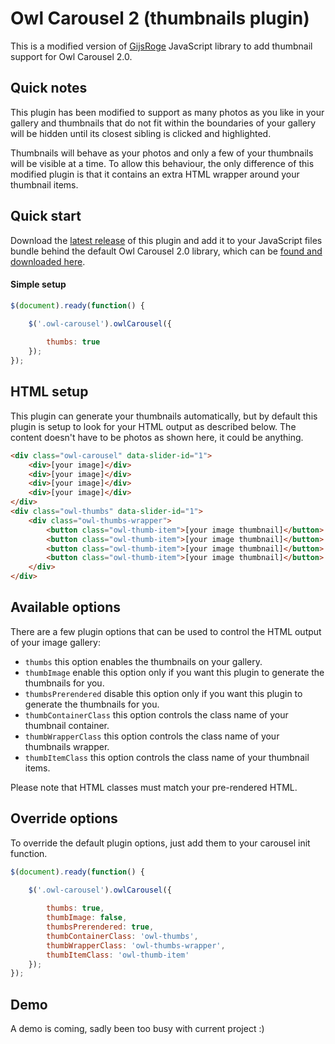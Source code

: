 # Owl Carousel 2 (thumbnails plugin)
This is a modified version of [GijsRoge](https://github.com/gijsroge/OwlCarousel2-Thumbs) JavaScript library to add thumbnail support for Owl Carousel 2.0.

## Quick notes
This plugin has been modified to support as many photos as you like in your gallery and thumbnails that do not fit within the boundaries of your gallery will be hidden until its closest sibling is clicked and highlighted.

Thumbnails will behave as your photos and only a few of your thumbnails will be visible at a time. To allow this behaviour, the only difference of this modified plugin is that it contains an extra HTML wrapper around your thumbnail items.

## Quick start
Download the [latest release](https://github.com/abstractic/owl-carousel-thumbs.git) of this plugin and add it to your JavaScript files bundle behind the default Owl Carousel 2.0 library, which can be [found and downloaded here](https://github.com/OwlCarousel2/OwlCarousel2).

#### Simple setup
```javascript
$(document).ready(function() {

	$('.owl-carousel').owlCarousel({
		
		thumbs: true
	});
});
```

## HTML setup
This plugin can generate your thumbnails automatically, but by default this plugin is setup to look for your HTML output as described below. The content doesn't have to be photos as shown here, it could be anything.

```html
<div class="owl-carousel" data-slider-id="1">
	<div>[your image]</div>
	<div>[your image]</div>
	<div>[your image]</div>
	<div>[your image]</div>
</div>
<div class="owl-thumbs" data-slider-id="1">
	<div class="owl-thumbs-wrapper">
		<button class="owl-thumb-item">[your image thumbnail]</button>
		<button class="owl-thumb-item">[your image thumbnail]</button>
		<button class="owl-thumb-item">[your image thumbnail]</button>
		<button class="owl-thumb-item">[your image thumbnail]</button>
	</div>	
</div>
```

## Available options
There are a few plugin options that can be used to control the HTML output of your image gallery:

* `thumbs` this option enables the thumbnails on your gallery.
* `thumbImage` enable this option only if you want this plugin to generate the thumbnails for you. 
* `thumbsPrerendered` disable this option only if you want this plugin to generate the thumbnails for you.
* `thumbContainerClass` this option controls the class name of your thumbnail container.
* `thumbWrapperClass` this option controls the class name of your thumbnails wrapper.
* `thumbItemClass` this option controls the class name of your thumbnail items.

Please note that HTML classes must match your pre-rendered HTML.

## Override options
To override the default plugin options, just add them to your carousel init function.

```javascript
$(document).ready(function() {

	$('.owl-carousel').owlCarousel({
		
		thumbs: true,
		thumbImage: false,
		thumbsPrerendered: true,
		thumbContainerClass: 'owl-thumbs',
		thumbWrapperClass: 'owl-thumbs-wrapper',
		thumbItemClass: 'owl-thumb-item'
	});
});
```

## Demo
A demo is coming, sadly been too busy with current project :)
